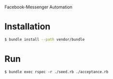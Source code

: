 Facebook-Messenger Automation

# Installation

```bash
$ bundle install --path vendor/bundle
```

# Run
```
$ bundle exec rspec -r ./seed.rb ./acceptance.rb
```